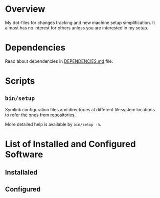 # Overview

My dot-files for changes tracking and new machine setup simplification.
It almost has no interest for others unless you are interested in my setup.

# Dependencies

Read about dependencies in [DEPENDENCIES.md](DEPENDENCIES.md) file.

# Scripts

## `bin/setup`

Symlink configuration files and directories at different filesystem locations to
refer the ones from repositories.

More detailed help is available by `bin/setup -h`.

# List of Installed and Configured Software

## Installaled

## Configured
